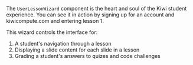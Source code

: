 The `UserLessonWizard` component is the heart and soul of the Kiwi student experience. You can see it in action by signing up for an account and kiwicompute.com and entering lesson 1.

This wizard controls the interface for:
1. A student's navigation through a lesson
2. Displaying a slide content for each slide in a lesson
3. Grading a student's answers to quizes and code challenges
